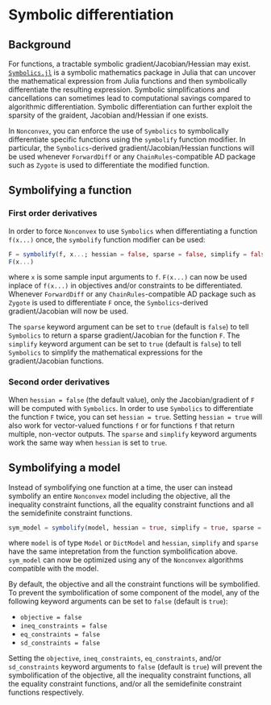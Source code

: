 # Symbolic differentiation

## Background

For functions, a tractable symbolic gradient/Jacobian/Hessian may exist. [`Symbolics.jl`](https://github.com/JuliaSymbolics/Symbolics.jl) is a symbolic mathematics package in Julia that can uncover the mathematical expression from Julia functions and then symbolically differentiate the resulting expression. Symbolic simplifications and cancellations can sometimes lead to computational savings compared to algorithmic differentiation. Symbolic differentiation can further exploit the sparsity of the graident, Jacobian and/Hessian if one exists.

In `Nonconvex`, you can enforce the use of `Symbolics` to symbolically differentiate specific functions using the `symbolify` function modifier. In particular, the `Symbolics`-derived gradient/Jacobian/Hessian functions will be used whenever `ForwardDiff` or any `ChainRules`-compatible AD package such as `Zygote` is used to differentiate the modified function.

## Symbolifying a function

### First order derivatives

In order to force `Nonconvex` to use `Symbolics` when differentiating a function `f(x...)` once, the `symbolify` function modifier can be used:
```julia
F = symbolify(f, x...; hessian = false, sparse = false, simplify = false)
F(x...)
```
where `x` is some sample input arguments to `f`. `F(x...)` can now be used inplace of `f(x...)` in objectives and/or constraints to be differentiated. Whenever `ForwardDiff` or any `ChainRules`-compatible AD package such as `Zygote` is used to differentiate `F` once, the `Symbolics`-derived gradient/Jacobian will now be used.

The `sparse` keyword argument can be set to `true` (default is `false`) to tell `Symbolics` to return a sparse gradient/Jacobian for the function `F`. The `simplify` keyword argument can be set to `true` (default is `false`) to tell `Symbolics` to simplify the mathematical expressions for the gradient/Jacobian functions.

### Second order derivatives

When `hessian = false` (the default value), only the Jacobian/gradient of `F` will be computed with `Symbolics`. In order to use `Symbolics` to differentiate the function `F` twice, you can set `hessian = true`. Setting `hessian = true` will also work for vector-valued functions `f` or for functions `f` that return multiple, non-vector outputs. The `sparse` and `simplify` keyword arguments work the same way when `hessian` is set to `true`.

## Symbolifying a model

Instead of symbolifying one function at a time, the user can instead symbolify an entire `Nonconvex` model including the objective, all the inequality constraint functions, all the equality constraint functions and all the semidefinite constraint functions.
```julia
sym_model = symbolify(model, hessian = true, simplify = true, sparse = true)
```
where `model` is of type `Model` or `DictModel` and `hessian`, `simplify` and `sparse` have the same intepretation from the function symbolification above. `sym_model` can now be optimized using any of the `Nonconvex` algorithms compatible with the model.

By default, the objective and all the constraint functions will be symbolified. To prevent the symbolification of some component of the model, any of the following keyword arguments can be set to `false` (default is `true`):
- `objective = false`
- `ineq_constraints = false`
- `eq_constraints = false`
- `sd_constraints = false`

Setting the `objective`, `ineq_constraints`, `eq_constraints`, and/or `sd_constraints` keyword arguments to `false` (default is `true`) will prevent the symbolification of the objective, all the inequality constraint functions, all the equality constraint functions, and/or all the semidefinite constraint functions respectively.
